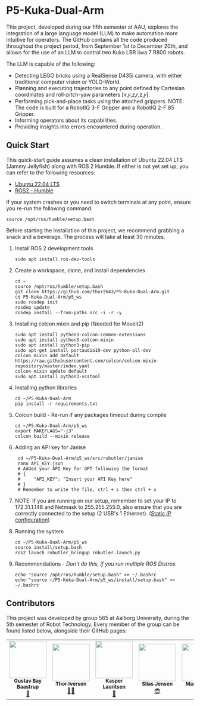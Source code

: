 # P5-Kuka-Dual-Arm
This project, developed during our fifth semester at AAU, explores the integration of a large language model (LLM) to make automation more intuitive for operators. The GitHub contains all the code produced throughout the project period, from September 1st to December 20th, and allows for the use of an LLM to control two Kuka LBR iiwa 7 R800 robots.

The LLM is capable of the following:
- Detecting LEGO bricks using a RealSense D435i camera, with either traditional computer vision or YOLO-World.
- Planning and executing trajectories to any point defined by Cartesian coordinates and roll-pitch-yaw parameters [𝑥,𝑦,𝑧,𝑟,z,𝑦].
- Performing pick-and-place tasks using the attached grippers. NOTE: The code is built for a RobotIQ 3-F Gripper and a RobotIQ 2-F 85 Gripper.
- Informing operators about its capabilities.
- Providing insights into errors encountered during operation.

## Quick Start
This quick-start guide assumes a clean installation of Ubuntu 22.04 LTS (Jammy Jellyfish) along with ROS 2 Humble. If either is not yet set up, you can refer to the following resources:
- [Ubuntu 22.04 LTS](https://medium.com/@maheshdeshmukh22/how-to-install-ubuntu-22-04-lts-on-virtualbox-in-windows-11-6c259ce8ef60)
- [ROS2 - Humble](https://docs.ros.org/en/humble/Installation/Ubuntu-Install-Debs.html)

If your system crashes or you need to switch terminals at any point, ensure you re-run the following command:

    source /opt/ros/humble/setup.bash
    
Before starting the installation of this project, we recommend grabbing a snack and a beverage. The process will take at least 30 minutes.

1. Install ROS 2 development tools

    ```shell
    sudo apt install ros-dev-tools
    ```

2. Create a workspace, clone, and install dependencies

    ```shell
    cd ~
    source /opt/ros/humble/setup.bash
    git clone https://github.com/thor2643/P5-Kuka-Dual-Arm.git
    cd P5-Kuka-Dual-Arm/p5_ws
    sudo rosdep init
    rosdep update
    rosdep install --from-paths src -i -r -y
    ```

3. Installing colcon mixin and pip (Needed for Moveit2)

    ```shell
    sudo apt install python3-colcon-common-extensions
    sudo apt install python3-colcon-mixin
    sudo apt install python3-pip
    sudo apt-get install portaudio19-dev python-all-dev
    colcon mixin add default https://raw.githubusercontent.com/colcon/colcon-mixin-repository/master/index.yaml
    colcon mixin update default
    sudo apt install python3-vcstool
    ```

4. Installing python libraries

    ```shell
    cd ~/P5-Kuka-Dual-Arm
    pip install -r requirements.txt
    ```

5. Colcon build - Re-run if any packages timeout during compile

    ```shell
    cd ~/P5-Kuka-Dual-Arm/p5_ws
    export MAKEFLAGS="-j3"
    colcon build --mixin release
    ```

6. Adding an API key for Janise

   ```shell
    cd ~/P5-Kuka-Dual-Arm/p5_ws/src/robutler/janise
    nano API_KEY.json
    # Added your API Key for GPT following the format
    # {
    #     "API_KEY": "Insert your API Key here"
    # }
    # Remember to write the file, ctrl + s then ctrl + x
    ```
   
8. NOTE: If you are running on our setup, remember to set your IP to 172.31.1.148 and Netmask to 255.255.255.0, also ensure that you are correctly connected to the setup (2 USB's 1 Ethernet). ([Static IP configuration](https://linuxconfig.org/how-to-configure-static-ip-address-on-ubuntu-22-04-jammy-jellyfish-desktop-server))
   
9. Running the system

    ```shell
    cd ~/P5-Kuka-Dual-Arm/p5_ws
    source install/setup.bash
    ros2 launch robutler_bringup robutler.launch.py
    ```
    
10. Recommendations - *Don't do this, if you run multiple ROS Distros*

    ```shell
    echo "source /opt/ros/humble/setup.bash" >> ~/.bashrc
    echo "source ~/P5-Kuka-Dual-Arm/p5_ws/install/setup.bash" >> ~/.bashrc
    ```

## Contributors
This project was developed by group 565 at Aalborg University, during the 5th semester of Robot Technology. Every member of the group can be found listed below, alongside their GitHub pages:

<section id="sec_contributors">
<table>
  <tr> 
    <td align="center"><a target="_blank" rel="noreferrer noopener" href="https://github.com/Gustav-Bay"><img src="https://avatars.githubusercontent.com/u/120191982?v=4" width="100px;" alt=""/><br/><sub><b>Gustav Bay Baastrup</b></sub></a></br><a href="gttps://github.com/Gustav-Bay" title="">🤖</a></td>
    <td align="center"><a target="_blank" rel="noreferrer noopener" href="https://github.com/thor2643"><img src="https://avatars.githubusercontent.com/u/66319719?v=4" width="100px;" alt=""/><br/><sub><b>Thor Iversen</b></sub></a></br><a href="gttps://github.com/thor2643" title="">👨‍🌾</a></td>
    <td align="center"><a target="_blank" rel="noreferrer noopener" href="https://github.com/xdKazer"><img src="https://avatars.githubusercontent.com/u/116707938?v=4" width="100px;" alt=""/><br/><sub><b>Kasper Lauritsen</b></sub></a></br><a href="gttps://github.com/xdKazer" title="">🎥</a></td>
    <td align="center"><a target="_blank" rel="noreferrer noopener" href="https://github.com/silasjensen2001"><img src="https://avatars.githubusercontent.com/u/54105795?v=4" width="100px;" alt=""/><br/><sub><b>Silas Jensen</b></sub></a></br><a href="gttps://github.com/silasjensen2001" title="">😎</a></td>
    <td align="center"><a target="_blank" rel="noreferrer noopener" href="https://github.com/DaMalle"><img src="https://avatars.githubusercontent.com/u/58878411?v=4" width="100px;" alt=""/><br/><sub><b>Marcus Friis</b></sub></a></br><a href="gttps://github.com/DaMalle" title="">🤠</a></td>
    <td align="center"><a target="_blank" rel="noreferrer noopener" href="https://github.com/signeskuldbol"><img src="https://avatars.githubusercontent.com/u/117270262?v=4" width="100px;" alt=""/><br/><sub><b>Signe Møller-Skuldbøl</b></sub></a></br><a href="gttps://github.com/signeskuldbol" title="">🌸</a></td>
  </tr>
</table>
